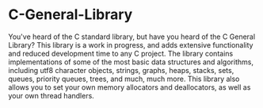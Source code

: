 # C-General-Library
You've heard of the C standard library, but have you heard of the C General Library? This library is a work in progress, and adds extensive functionality and reduced development time to any C project. The library contains implementations of some of the most basic data structures and algorithms, including utf8 character objects, strings, graphs, heaps, stacks, sets, queues, priority queues, trees, and much, much more. This library also allows you to set your own memory allocators and deallocators, as well as your own thread handlers.
